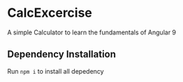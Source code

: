 # CalcExcercise

A simple Calculator to learn the fundamentals of Angular 9


## Dependency Installation
Run `npm i` to install all depedency


